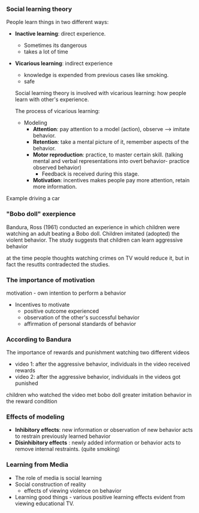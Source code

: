 ### Social learning theory

People learn things in two different ways: 

- **Inactive learning**: direct experience.

  - Sometimes its dangerous
  - takes a lot of time 

- **Vicarious learning**: indirect experience

  - knowledge is expended from previous cases like smoking. 
  - safe

  Social learning theory is involved with vicarious learning: how people learn with other's experience.

  The process of vicarious learning:

  - Modeling
    - **Attention**: pay attention to a model (action), observe --> imitate behavior.   
    - **Retention**: take a mental picture of it, remember aspects of the behavior. 
    - **Motor reproduction**: practice, to master certain skill. (talking mental and verbal representations into overt behavior- practice observed behavior)
      - Feedback is received during this stage. 
    - **Motivation**: incentives makes people pay more attention, retain more information. 

Example driving a car

### "Bobo doll" exerpience

Bandura, Ross (1961) conducted an experience in which children were watching an adult beating a Bobo doll.
Children imitated (adopted)  the violent behavior. 
The study suggests that children can learn aggressive behavior

at the time people thoughts watching crimes on TV would reduce it, but in fact the resutlts contradected the studies. 

### The importance of motivation 

motivation - own intention to perform a behavior 

- Incentives to motivate 
  - positive outcome experienced
  - observation of the other's successful behavior 
  - affirmation of personal standards of behavior 

### According to Bandura

The importance of rewards and punishment
watching two different videos 

- video 1: after the aggressive behavior, individuals in the video received rewards
- video 2: after the aggressive behavior, individuals in the videos got punished 

children who watched the video met bobo doll
greater imitation behavior in the reward condition 

### Effects of modeling 

- **Inhibitory effects**: new information or observation of new behavior acts to restrain previously learned behavior
- **Disinhibitory effects** : newly added information or behavior acts to remove internal restraints. (quite smoking)

### Learning from Media

- The role of media is social learning 
- Social construction of reality
  - effects of viewing violence on behavior 
- Learning good things - various positive learning effects evident from viewing educational TV.

## 